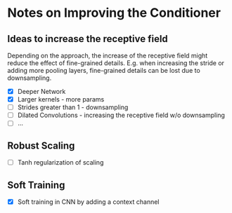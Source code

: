 # Notes on Improving the Conditioner

## Ideas to increase the receptive field 

Depending on the approach, the increase of the receptive field might reduce the
effect of fine-grained details. E.g. when increasing the stride or adding more
pooling layers, fine-grained details can be lost due to downsampling. 

- [x] Deeper Network
- [x] Larger kernels - more params 
- [ ] Strides greater than 1 - downsampling 
- [ ] Dilated Convolutions - increasing the receptive field w/o downsampling 
- [ ] ...

## Robust Scaling 

- [ ] Tanh regularization of scaling 

## Soft Training 

- [x] Soft training in CNN by adding a context channel 
